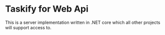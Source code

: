 # Taskify for Web Api

This is a server implementation written in .NET core which all other projects will support access to.
